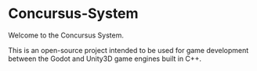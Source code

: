 # Concursus-System
Welcome to the Concursus System.

This is an open-source project intended to be used for game development between the Godot and Unity3D game engines built in C++.